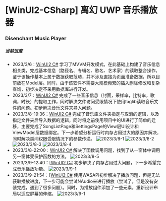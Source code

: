 # [WinUI2-CSharp] 离幻 UWP 音乐播放器
### Disenchant Music Player

##### 当前进度

- 2023/3/6：[WinUI2 C#](https://github.com/DenryDu/Disenchant-Music-Player/tree/WinUI2-CSharp) 学习了MVVM开发模式，在此基础上构建了音乐信息相关类，完成基本信息（路径名、专辑名、歌名、艺术家）的读取整合操作，鉴于该操作基本上属于数据获取范畴，并不涉及直接为页面准备数据，所以目前放在Model层。同时，由于该软件不需要大规模频繁的插入删除修改和复杂查询，初步决定不采用数据库进行开发。
- 2023/3/7：[WinUI2 C#](https://github.com/DenryDu/Disenchant-Music-Player/tree/WinUI2-CSharp) 完成了一些音乐信息（封面，采样率，比特率，歌词，时长）的提取工作，同时解决文件访问受限情况下使用taglib读取音乐文件的问题。初步解决音乐文件夹导入问题。
- 2023/3/8-19:36：[WinUI2 C#](https://github.com/DenryDu/Disenchant-Music-Player/tree/WinUI2-CSharp) 完成了音乐库文件夹指定与取消的逻辑，以及指定文件夹后导入数据的逻辑，同时将之前使用项目中的UI进行了简单的迁移，主要完成了SongListPage和SettingsPage的View层UI设计和ViewModel层数据绑定。下一步希望分析运行时内存占用过大的原因并解决，同时解决类间权限受限情况下的参数传递。
	![2023/3/8-1](https://github.com/DenryDu/Disenchant-Music-Player/blob/main/Images/Snipaste_2023-03-08_19-35-02.png)
	![2023/3/8-2](https://github.com/DenryDu/Disenchant-Music-Player/blob/main/Images/Snipaste_2023-03-08_19-35-54.png)
	![2023/3/8-3](https://github.com/DenryDu/Disenchant-Music-Player/blob/main/Images/Snipaste_2023-03-08_19-36-11.png)
	![2023/3/8-4](https://github.com/DenryDu/Disenchant-Music-Player/blob/main/Images/Snipaste_2023-03-08_19-36-39.png)
- 2023/3/8-22:00：[WinUI2 C#](https://github.com/DenryDu/Disenchant-Music-Player/tree/WinUI2-CSharp) 解决了函数调用问题，找到了从一窗体中调用另一窗体受保护函数的方法。
	![2023/3/8-5](https://github.com/DenryDu/Disenchant-Music-Player/blob/main/Images/Snipaste_2023-03-08_22-00-51.png)
- 2023/3/9-12:40：[[WinUI2 C#](https://github.com/DenryDu/Disenchant-Music-Player/tree/WinUI2-CSharp) 初步解决了内存占用过大问题，下一步希望完成音乐播放功能。
	![2023/3/9-1](https://github.com/DenryDu/Disenchant-Music-Player/blob/main/Images/Snipaste_2023-03-09_12-39-26.png)
- 2023/3/9-21:54：[[WinUI2 C#](https://github.com/DenryDu/Disenchant-Music-Player/tree/WinUI2-CSharp) 使用WASAPI初步解决了播放问题，但是无法获取播放进度，下一步可能会尝试NAudio来进行播放（尝试了，但是没有安装完成，遇到了很多问题）。同时，为播放组件添加了一些元素，重新设计布局以适应屏幕的伸缩。
	![2023/3/9-1](https://github.com/DenryDu/Disenchant-Music-Player/blob/main/Images/Snipaste_2023-03-09_21-54-25.png)
